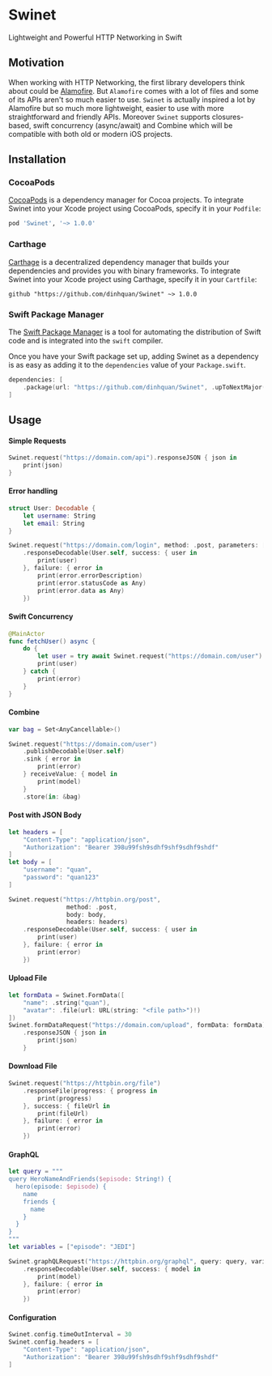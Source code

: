 # Swinet
Lightweight and Powerful HTTP Networking in Swift

## Motivation
When working with HTTP Networking, the first library developers think about could be [Alamofire](https://github.com/Alamofire/Alamofire). But `Alamofire` comes with a lot of files and some of its APIs aren't so much easier to use. `Swinet` is actually inspired a lot by Alamofire but so much more lightweight, easier to use with more straightforward and friendly APIs. Moreover `Swinet` supports closures-based, swift concurrency (async/await) and Combine which will be compatible with both old or modern iOS projects.

## Installation

### CocoaPods

[CocoaPods](https://cocoapods.org) is a dependency manager for Cocoa projects. To integrate Swinet into your Xcode project using CocoaPods, specify it in your `Podfile`:

```ruby
pod 'Swinet', '~> 1.0.0'
```

### Carthage

[Carthage](https://github.com/Carthage/Carthage) is a decentralized dependency manager that builds your dependencies and provides you with binary frameworks. To integrate Swinet into your Xcode project using Carthage, specify it in your `Cartfile`:

```ogdl
github "https://github.com/dinhquan/Swinet" ~> 1.0.0
```

### Swift Package Manager

The [Swift Package Manager](https://swift.org/package-manager/) is a tool for automating the distribution of Swift code and is integrated into the `swift` compiler.

Once you have your Swift package set up, adding Swinet as a dependency is as easy as adding it to the `dependencies` value of your `Package.swift`.

```swift
dependencies: [
    .package(url: "https://github.com/dinhquan/Swinet", .upToNextMajor(from: "1.0.0"))
]
```

## Usage

#### Simple Requests

```swift
Swinet.request("https://domain.com/api").responseJSON { json in
    print(json)
}
```

#### Error handling

```swift
struct User: Decodable {
    let username: String
    let email: String
}

Swinet.request("https://domain.com/login", method: .post, parameters: ["username": "test", "password": "test"])
    .responseDecodable(User.self, success: { user in
        print(user)
    }, failure: { error in
        print(error.errorDescription)
        print(error.statusCode as Any)
        print(error.data as Any)
    })
```

#### Swift Concurrency

```swift
@MainActor
func fetchUser() async {
    do {
        let user = try await Swinet.request("https://domain.com/user").responseDecodable(User.self)
        print(user)
    } catch {
        print(error)
    }
}
```

#### Combine
```swift
var bag = Set<AnyCancellable>()

Swinet.request("https://domain.com/user")
    .publishDecodable(User.self)
    .sink { error in
        print(error)
    } receiveValue: { model in
        print(model)
    }
    .store(in: &bag)
```

#### Post with JSON Body

``` swift
let headers = [
    "Content-Type": "application/json",
    "Authorization": "Bearer 398u99fsh9sdhf9shf9sdhf9shdf"
]
let body = [
    "username": "quan",
    "password": "quan123"
]

Swinet.request("https://httpbin.org/post",
                method: .post,
                body: body,
                headers: headers)
    .responseDecodable(User.self, success: { user in
        print(user)
    }, failure: { error in
        print(error)
    })
```

#### Upload File

```swift
let formData = Swinet.FormData([
    "name": .string("quan"),
    "avatar": .file(url: URL(string: "<file path>")!)
])
Swinet.formDataRequest("https://domain.com/upload", formData: formData)
    .responseJSON { json in
        print(json)
    }
```

#### Download File

```swift
Swinet.request("https://httpbin.org/file")
    .responseFile(progress: { progress in
        print(progress)
    }, success: { fileUrl in
        print(fileUrl)
    }, failure: { error in
        print(error)
    })
```

#### GraphQL

```swift
let query = """
query HeroNameAndFriends($episode: String!) {
  hero(episode: $episode) {
    name
    friends {
      name
    }
  }
}
"""
let variables = ["episode": "JEDI"]

Swinet.graphQLRequest("https://httpbin.org/graphql", query: query, variables: variables)
    .responseDecodable(User.self, success: { model in
        print(model)
    }, failure: { error in
        print(error)
    })
```

#### Configuration

```swift
Swinet.config.timeOutInterval = 30
Swinet.config.headers = [
    "Content-Type": "application/json",
    "Authorization": "Bearer 398u99fsh9sdhf9shf9sdhf9shdf"
]
```
